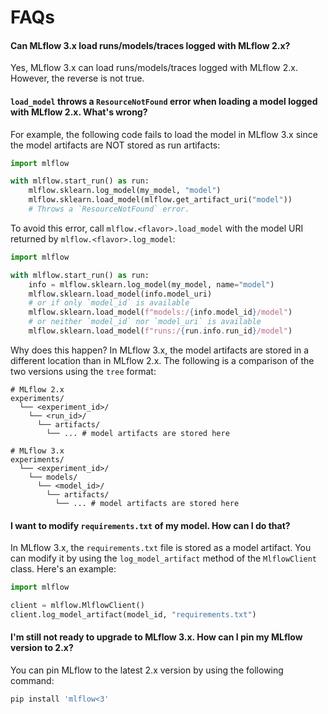 # FAQs

#### Can MLflow 3.x load runs/models/traces logged with MLflow 2.x?

Yes, MLflow 3.x can load runs/models/traces logged with MLflow 2.x. However, the reverse is not true.

#### `load_model` throws a `ResourceNotFound` error when loading a model logged with MLflow 2.x. What's wrong?

For example, the following code fails to load the model in MLflow 3.x since the model artifacts are NOT stored as run artifacts:

```python
import mlflow

with mlflow.start_run() as run:
    mlflow.sklearn.log_model(my_model, "model")
    mlflow.sklearn.load_model(mlflow.get_artifact_uri("model"))
    # Throws a `ResourceNotFound` error.
```

To avoid this error, call `mlflow.<flavor>.load_model` with the model URI returned by `mlflow.<flavor>.log_model`:

```python
import mlflow

with mlflow.start_run() as run:
    info = mlflow.sklearn.log_model(my_model, name="model")
    mlflow.sklearn.load_model(info.model_uri)
    # or if only `model_id` is available
    mlflow.sklearn.load_model(f"models:/{info.model_id}/model")
    # or neither `model_id` nor `model_uri` is available
    mlflow.sklearn.load_model(f"runs:/{run.info.run_id}/model")
```

Why does this happen? In MLflow 3.x, the model artifacts are stored in a different location than in MLflow 2.x. The following is a comparison of the two versions using the `tree` format:

```shell
# MLflow 2.x
experiments/
  └── <experiment_id>/
    └── <run_id>/
      └── artifacts/
        └── ... # model artifacts are stored here

# MLflow 3.x
experiments/
  └── <experiment_id>/
    └── models/
      └── <model_id>/
        └── artifacts/
          └── ... # model artifacts are stored here
```

#### I want to modify `requirements.txt` of my model. How can I do that?

In MLflow 3.x, the `requirements.txt` file is stored as a model artifact. You can modify it by using the `log_model_artifact` method of the `MlflowClient` class. Here's an example:

```python
import mlflow

client = mlflow.MlflowClient()
client.log_model_artifact(model_id, "requirements.txt")
```

#### I'm still not ready to upgrade to MLflow 3.x. How can I pin my MLflow version to 2.x?

You can pin MLflow to the latest 2.x version by using the following command:

```bash
pip install 'mlflow<3'
```
